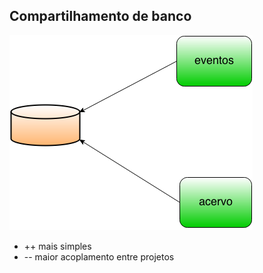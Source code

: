 ## Compartilhamento de banco

![compartilhamento](images/compartilhamento-de-banco.png)

- ++ mais simples
- -- maior acoplamento entre projetos
